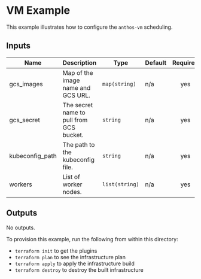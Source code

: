 # VM Example

This example illustrates how to configure the `anthos-vm` scheduling.

<!-- BEGINNING OF PRE-COMMIT-TERRAFORM DOCS HOOK -->
## Inputs

| Name | Description | Type | Default | Required |
|------|-------------|------|---------|:--------:|
| gcs\_images | Map of the image name and GCS URL. | `map(string)` | n/a | yes |
| gcs\_secret | The secret name to pull from GCS bucket. | `string` | n/a | yes |
| kubeconfig\_path | The path to the kubeconfig file. | `string` | n/a | yes |
| workers | List of worker nodes. | `list(string)` | n/a | yes |

## Outputs

No outputs.

<!-- END OF PRE-COMMIT-TERRAFORM DOCS HOOK -->

To provision this example, run the following from within this directory:
- `terraform init` to get the plugins
- `terraform plan` to see the infrastructure plan
- `terraform apply` to apply the infrastructure build
- `terraform destroy` to destroy the built infrastructure
